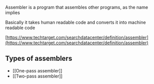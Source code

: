 
Assembler is a program that assembles other programs, as the name implies

Basically it takes human readable code and converts it into machine readable code

[https://www.techtarget.com/searchdatacenter/definition/assembler](https://www.techtarget.com/searchdatacenter/definition/assembler)
## Types of assemblers

- [[One-pass assembler]]
- [[Two-pass assembler]]